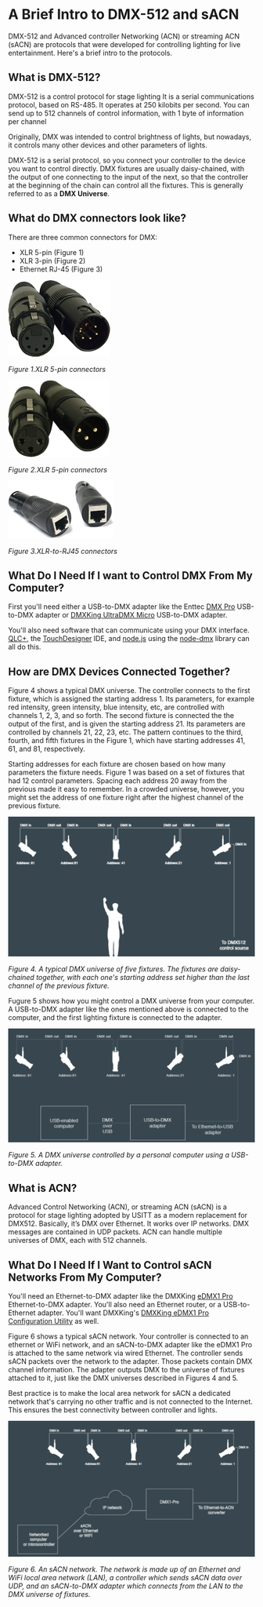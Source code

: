# A Brief Intro to DMX-512 and sACN

DMX-512 and Advanced controller Networking (ACN) or streaming ACN (sACN) are protocols that were developed for controlling lighting for live entertainment. Here's a brief intro to the protocols.

## What is DMX-512?

DMX-512 is a control protocol for stage lighting It is a serial communications protocol, based on RS-485. It operates at 250 kilobits per second. You can send up to 512 channels of  control information, with 1 byte of information per channel

Originally, DMX was intended to control brightness of lights, but nowadays, it controls many other devices and other parameters of lights.

DMX-512 is a serial protocol, so you connect your controller to the device you want to control directly. DMX fixtures are usually daisy-chained, with the output of one connecting to the input of the next, so that the controller at the beginning of the chain can control all the fixtures. This is generally referred to as a **DMX Universe**. 

## What do DMX connectors look like?

There are three common connectors for DMX:
* XLR 5-pin (Figure 1)
* XLR 3-pin (Figure 2)
* Ethernet RJ-45 (Figure 3)

![Figure 1. XLR 5-pin connectors.](img/xlr-5-pin.png)

_Figure 1.XLR 5-pin connectors_

![Figure 2. XLR 5-pin connectors.](img/xlr-3-pin.png)

_Figure 2.XLR 5-pin connectors_

![Figure 3. XLR-to-RJ45 connectors.](img/xlr-to-rj45.png)

_Figure 3.XLR-to-RJ45 connectors_


## What Do I Need If I want to Control DMX From My Computer?
First you'll need either a USB-to-DMX adapter like the Enttec [DMX Pro](https://www.enttec.com/product/controls/dmx-usb-interfaces/dmx-usb-interface/) USB-to-DMX adapter or [DMXKing UltraDMX Micro](https://dmxking.com/usbdmx/ultradmxmicro) USB-to-DMX adapter.

You'll also need software that can communicate using your DMX interface. [QLC+](https://www.qlcplus.org/), the [TouchDesigner](https://derivative.ca/product) IDE, and [node.js](https://nodejs.org/en/) using the [node-dmx](https://github.com/node-dmx/dmx) library can all do this. 


## How are DMX Devices Connected Together?

Figure 4 shows a typical DMX universe. The controller connects to the first fixture, which is assigned the starting address 1. Its parameters, for example red intensity, green intensity, blue intensity, etc, are controlled with channels 1, 2, 3, and so forth. The second fixture is connected the the output of the first, and is given the starting address 21. Its parameters are controlled by channels 21, 22, 23, etc. The pattern continues to the third, fourth, and fifth fixtures in the Figure 1, which have starting addresses 41, 61, and 81, respectively. 

Starting addresses for each fixture are chosen based on how many parameters the fixture needs. Figure 1 was based on a set of fixtures that had 12 control parameters. Spacing each address 20 away from the previous made it easy to remember. In a crowded universe, however, you might set the address of one fixture right after the highest channel of the previous fixture. 

![Figure 4. A typical DMX universe of five fixtures.](img/dmx-universe.png)

_Figure 4. A typical DMX universe of five fixtures. The fixtures are daisy-chained together, with each one's starting address set higher than the last channel of the previous fixture._

Fugure 5 shows how you might control a DMX universe from your computer. A USB-to-DMX adapter like the ones mentioned above is connected to the computer, and the first lighting fixture is connected to the adapter. 

![Figure 5. A  DMX universe controlled by a personal computer using a USB-to-DMX adapter.](img/usb-to-dmx-configuration.png)

_Figure 5. A  DMX universe controlled by a personal computer using a USB-to-DMX adapter._

## What is ACN?

Advanced Control Networking (ACN), or streaming ACN (sACN) is a protocol for stage lighting adopted by USITT as a modern replacement for DMX512. Basically, it’s DMX over Ethernet. It works over IP networks. DMX messages are contained in UDP packets. ACN can handle multiple universes of DMX, each with 512 channels.

## What Do I Need If I Want to Control sACN Networks From My Computer?

You'll need an Ethernet-to-DMX adapter like the DMXKing [eDMX1 Pro](https://dmxking.com/artnetsacn/edmx1-pro) Ethernet-to-DMX adapter. You'll also need an Ethernet router, or a USB-to-Ethernet adapter. You'll want DMXKing's [DMXKing eDMX1 Pro Configuration Utility](https://dmxking.com/artnetsacn/edmx1-pro) as well.

Figure 6 shows a typical sACN network. Your controller is connected to an ethernet or WiFi network, and an sACN-to-DMX adapter like the eDMX1 Pro is attached to the same network via wired Ethernet. The controller sends sACN packets over the network to the adapter. Those packets contain DMX channel information. The adapter outputs DMX to the universe of fixtures attached to it, just like the DMX universes described in Figures 4 and 5. 

Best practice is to make the local area network for sACN a dedicated network that's carrying no other traffic and is not connected to the Internet. This ensures the best connectivity between controller and lights.

![Figure 6. An sACN network.](img/sacn-to-dmx-configuration.png)

_Figure 6. An sACN network. The network is made up of an Ethernet and WiFi local area network (LAN), a controller which sends sACN data over UDP, and an sACN-to-DMX adapter which connects from the LAN to the DMX universe of fixtures._